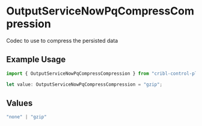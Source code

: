 # OutputServiceNowPqCompressCompression

Codec to use to compress the persisted data

## Example Usage

```typescript
import { OutputServiceNowPqCompressCompression } from "cribl-control-plane/models";

let value: OutputServiceNowPqCompressCompression = "gzip";
```

## Values

```typescript
"none" | "gzip"
```